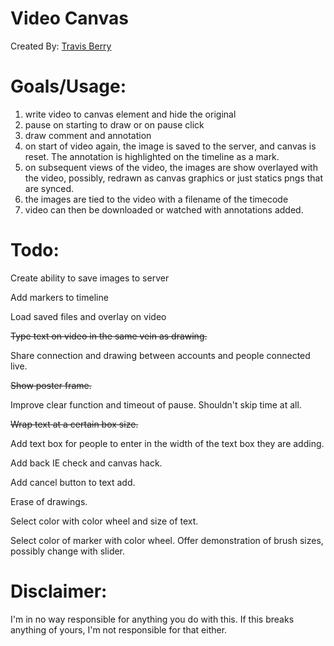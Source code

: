 Video Canvas
========
Created By: [Travis Berry][1]

Goals/Usage: 
===============
1. write video to canvas element and hide the original
2. pause on starting to draw or on pause click
3. draw comment and annotation
4. on start of video again, the image is saved to the server, and canvas is reset. The annotation is highlighted on the timeline as a mark.
5. on subsequent views of the video, the images are show overlayed with the video, possibly, redrawn as canvas graphics or just statics pngs that are synced.
6. the images are tied to the video with a filename of the timecode
7. video can then be downloaded or watched with annotations added.

Todo:
======================== 

Create ability to save images to server

Add markers to timeline

Load saved files and overlay on video

<del>Type text on video in the same vein as drawing.</del>

Share connection and drawing between accounts and people connected live.

<del>Show poster frame.</del>

Improve clear function and timeout of pause. Shouldn't skip time at all.

<del>Wrap text at a certain box size.</del>

Add text box for people to enter in the width of the text box they are adding.

Add back IE check and canvas hack.

Add cancel button to text add.

Erase of drawings.

Select color with color wheel and size of text.

Select color of marker with color wheel. Offer demonstration of brush sizes, possibly change with slider.

Disclaimer:
===========
I'm in no way responsible for anything you do with this. If this breaks anything of yours, I'm not responsible for that either.

  [1]: http://www.travisberry.com

